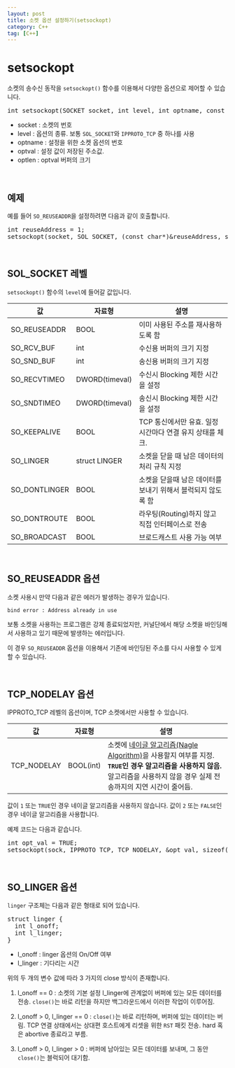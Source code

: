 ```yaml
---
layout: post
title: 소켓 옵션 설정하기(setsockopt)
category: C++
tag: [C++]
---
```

# setsockopt

소켓의 송수신 동작을 `setsockopt()` 함수를 이용해서 다양한 옵션으로 제어할 수 있습니다.

<pre class="prettyprint">
int setsockopt(SOCKET socket, int level, int optname, const void* optval, int optlen);
</pre>

* socket : 소켓의 번호
* level : 옵션의 종류. 보통 `SOL_SOCKET`와 `IPPROTO_TCP` 중 하나를 사용
* optname : 설정을 위한 소켓 옵션의 번호
* optval : 설정 값이 저장된 주소값.
* optlen : optval 버퍼의 크기

<br>

## 예제 

예를 들어 `SO_REUSEADDR`을 설정하려면 다음과 같이 호출합니다.

<pre class="prettyprint">
int reuseAddress = 1;
setsockopt(socket, SOL_SOCKET, (const char*)&reuseAddress, sizeof(reuseAddress));
</pre>

<br>

## SOL_SOCKET 레벨

`setsockopt()` 함수의 `level`에 들어갈 값입니다.

값 | 자료형 | 설명
--- | --- | ---
SO_REUSEADDR | BOOL | 이미 사용된 주소를 재사용하도록 함
SO_RCV_BUF | int | 수신용 버퍼의 크기 지정
SO_SND_BUF | int | 송신용 버퍼의 크기 지정
SO_RECVTIMEO | DWORD(timeval) | 수신시 Blocking 제한 시간을 설정 
SO_SNDTIMEO | DWORD(timeval) | 송신시 Blocking 제한 시간을 설정
SO_KEEPALIVE | BOOL | TCP 통신에서만 유효. 일정 시간마다 연결 유지 상태를 체크.
SO_LINGER | struct LINGER | 소켓을 닫을 때 남은 데이터의 처리 규칙 지정
SO_DONTLINGER | BOOL | 소켓을 닫을때 남은 데이터를 보내기 위해서 블럭되지 않도록 함
SO_DONTROUTE | BOOL | 라우팅(Routing)하지 않고 직접 인터페이스로 전송
SO_BROADCAST | BOOL | 브로드캐스트 사용 가능 여부

<br>

## SO_REUSEADDR 옵션

소켓 사용시 만약 다음과 같은 에러가 발생하는 경우가 있습니다. 

~~~
bind error : Address already in use
~~~

보통 소켓을 사용하는 프로그램은 강제 종료되었지만, 커널단에서 해당 소켓을 바인딩해서 사용하고 있기 때문에 발생하는 에러입니다.

이 경우 `SO_REUSEADDR` 옵션을 이용해서 기존에 바인딩된 주소를 다시 사용할 수 있게 할 수 있습니다.

<br>

## TCP_NODELAY 옵션

IPPROTO_TCP 레벨의 옵션이며, TCP 소켓에서만 사용할 수 있습니다.


값 | 자료형 | 설명
--- | --- | ---
TCP_NODELAY | BOOL(int) | 소켓에 [네이글 알고리즘(Nagle Algorithm)](https://en.wikipedia.org/wiki/Nagle%27s_algorithm)을 사용할지 여부를 지정. **`TRUE`인 경우 알고리즘을 사용하지 않음.** 알고리즘을 사용하지 않을 경우 실제 전송까지의 지연 시간이 줄어듬.

값이 `1` 또는 `TRUE`인 경우 네이글 알고리즘을 사용하지 않습니다.
값이 `2` 또는 `FALSE`인 경우 네이글 알고리즘을 사용합니다.

예제 코드는 다음과 같습니다.

<pre class="prettyprint">
int opt_val = TRUE;
setsockopt(sock, IPPROTO_TCP, TCP_NODELAY, &opt_val, sizeof(opt_val));
</pre>

<br>

## SO_LINGER 옵션

`linger` 구조체는 다음과 같은 형태로 되어 있습니다.
<pre class="prettyprint">
struct linger {
  int l_onoff;
  int l_linger;
}
</pre>

* l_onoff : linger 옵션의 On/Off 여부
* l_linger : 기다리는 시간

위의 두 개의 변수 값에 따라 3 가지의 close 방식이 존재합니다.

1. l_onoff == 0 : 소켓의 기본 설정 l_linger에 관계없이 버퍼에 있는 모든 데이터를 전송. `close()`는 바로 리턴을 하지만 백그라운드에서 이러한 작업이 이루어짐.

2. l_onoff > 0, l_linger == 0 : `close()`는 바로 리턴하며, 버퍼에 있는 데이터는 버림. TCP 연결 상태에서는 상대편 호스트에게 리셋을 위한 `RST` 패킷 전송. hard 혹은 abortive 종료라고 부름.

3. l_onoff > 0, l_linger > 0 : 버퍼에 남아있는 모든 데이터를 보내며, 그 동안 `close()`는 블럭되어 대기함.